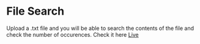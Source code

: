 # File Search

Upload a .txt file and you will be able to search the contents of the file and check the number of occurences.
Check it here [Live](https://searchfile.netlify.app/)
